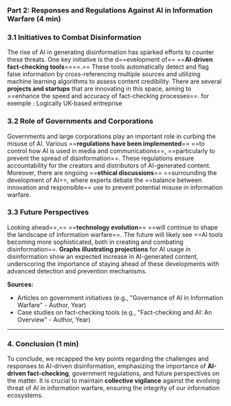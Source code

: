 ### Part 2: Responses and Regulations Against AI in Information Warfare (4 min)

### **3.1 Initiatives to Combat Disinformation**

The rise of AI in generating disinformation has sparked efforts to counter these threats. One key initiative is the d==evelopment of== ==**AI-driven fact-checking tools**====.== These tools automatically detect and flag false information by cross-referencing multiple sources and utilizing machine learning algorithms to assess content credibility. There are several **projects and startups** that are innovating in this space, aiming to ==enhance the speed and accuracy of fact-checking processes==. for exemple : Logically UK-based entreprise

### **3.2 Role of Governments and Corporations**

Governments and large corporations play an important role in curbing the misuse of AI. Various ==**regulations have been implemented**== ==to control how AI is used in media and communications==, ==particularly to prevent the spread of disinformation==. These regulations ensure accountability for the creators and distributors of AI-generated content. Moreover, there are ongoing ==**ethical discussions**== ==surrounding the development of AI==, where experts debate the ==balance between innovation and responsible== use to prevent potential misuse in information warfare.

### **3.3 Future Perspectives**

Looking ahead==,== ==**technology evolution**== ==will continue to shape the landscape of information warfare==. The future will likely see ==AI tools becoming more sophisticated, both in creating and combating disinformation==. **Graphs illustrating projections** for AI usage in disinformation show an expected increase in AI-generated content, underscoring the importance of staying ahead of these developments with advanced detection and prevention mechanisms.

**Sources:**

- Articles on government initiatives (e.g., "Governance of AI in Information Warfare" - Author, Year)
- Case studies on fact-checking tools (e.g., "Fact-checking and AI: An Overview" - Author, Year)

---

### **4. Conclusion (1 min)**

To conclude, we recapped the key points regarding the challenges and responses to AI-driven disinformation, emphasizing the importance of **AI-driven fact-checking**, government regulations, and future perspectives on the matter. It is crucial to maintain **collective vigilance** against the evolving threat of AI in information warfare, ensuring the integrity of our information ecosystems.